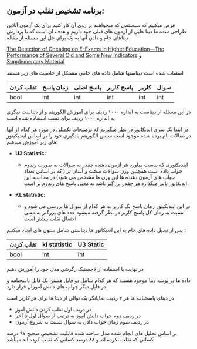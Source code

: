 ## برنامه تشخیص تقلب در آزمون:

فرض میکنیم که سیستمی که میخواهیم بر روی آن کار کنیم برای یک آزمون آنلاین طراحی شده ما
دیتا هایی از آزمون های قبلی خود داریم و هدف آن است که با پردازش دیتاهای خام و دادن آنها به یک 
برای حل این مسئله از مقاله


[The Detection of Cheating on E-Exams in Higher Education—The Performance of Several Old and Some New Indicators](https://www.frontiersin.org/articles/10.3389/fpsyg.2020.568825/full)
و  
[Supplementary Material](https://www.frontiersin.org/articles/file/downloadfile/568825_supplementary-materials_datasheets_1_pdf/octet-stream/Data%20Sheet%201.pdf/1/568825)

استفاده شده است دیتاستها شامل داده های خامی مشتکل از خاصیت های زیر هستند


| تقلب کردن | زمان پاسخ | پاسخ اصلی | پاسخ کاربر | کاربر | سوال |
| --------- | --------- | --------- | ---------- | ----- | ---- |
| bool      | int       | int       | int        | int   | int  |



در این مسئله از دیتاست به اندازه ۱۰۰۰ ردیف برای آموزش  الگوریتم و از دیتاست دیگری به اندازه ۱۰۰۰ ردیف برای تست استفاده شده است

در ابتدا یک سری اندیکاتور در نظر میگیریم که توضیحات تکمیلی در مورد هر کدام از آنها در مقالات 
نام برده شده موجود است سپس الگوریتم یادگیری خود را بر اساس ایندیکیتور های زیر آموزش میدهیم:

- **U3 Statistic:**
  - ایندیکتوری که بدست میاورد هر آزمون دهنده چقدر به سوالات به صورت رندوم جواب داده است همچنین وزن سوالات سخت و آسان تر ( که بر اساس تعداد جواب های آزمون دهنده ها این وزن ها مشخص می شود) در محاسبه این اندیکاتور  تاثیر میگذارد 
هر چقدر بزرگتر باشد به معنی پاسخ های رندوم تر است.

- **KL statistic:**
  - در این ایندیکیتور زمان پاسخ یک کاربر به هر کدام از سوال ها بررسی می شود و نسبت به زمان کل پاسخ کاربر در نظر گرفته میشود  عدد های بزرگتر به معنی احتمال تقلب بیشتر است.

پس از تبدیل داده های خام به این اندیکاتور ها دیتاستی شامل ستون های ایجاد میکنیم :


| تقلب کردن | kl statistic | U3 Static |
| --------- | ------------ | --------- |
| bool      | int          | int       |



در نهایت با استفاده از لاجستیک رگرشن  مدل خود را آموزش دهیم

داده ها در پوشه دیتا موجود هستند که هر کدام شامل دو فایل هستن یک فایل پاسخنامه و در فایل دیگر چواب های دانش آموزان قرار دارد

در دیتای پاسخنامه ها هر ۳ ردیف نمایانگر یک توالی از دیتا ها برای هر کاربر است 
 - در دریف اول تقلب کردن دانش آموز
 - در ردیف دوم جواب دانش آموز به ترتیب از سوال اول تا آخر
 - در ردیف سوم زمان جواب دادن به سوال نسبت به شروع آزمون

بر اساس تحلیل های انجام شده مدل ساخته شده قابلیت تشخیص صحیح ۹۷ درصد کسانی که تقلب نکرده اند و ۸۸ درصد کسانی که تقلب کرده اند میباشد